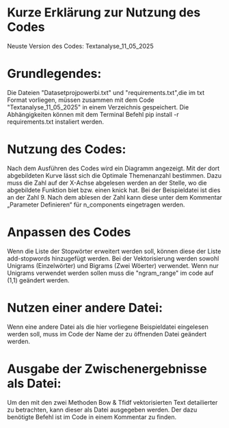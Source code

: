 # Kurze Erklärung zur Nutzung des Codes

Neuste Version des Codes: Textanalyse_11_05_2025

# Grundlegendes:
Die Dateien "Datasetprojpowerbi.txt" und "requirements.txt",die im txt Format vorliegen, müssen zusammen mit dem Code "Textanalyse_11_05_2025" in einem Verzeichnis gespeichert.
Die Abhängigkeiten können mit dem Terminal Befehl pip install -r requirements.txt  instaliert werden.

# Nutzung des Codes:
Nach dem Ausführen des Codes wird ein Diagramm angezeigt. Mit der dort abgebildeten Kurve lässt sich die Optimale Themenanzahl bestimmen. Dazu muss die Zahl auf der X-Achse abgelesen werden an der Stelle, wo die abgebildete Funktion biet bzw. einen knick hat. Bei der Beispieldatei ist dies an der Zahl 9. Nach dem ablesen der Zahl kann diese unter dem Kommentar „Parameter Definieren“ für n_components eingetragen werden.

# Anpassen des Codes
Wenn die Liste der Stopwörter erweitert werden soll, können diese der Liste add-stopwords hinzugefügt werden. 
Bei der Vektorisierung werden sowohl Unigrams (Einzelwörter) und Bigrams (Zwei Wöerter) verwendet. Wenn nur Unigrams verwendet werden sollen muss die "ngram_range" im code auf (1,1) geändert werden.

# Nutzen einer andere Datei:
Wenn eine andere Datei als die hier vorliegene Beispieldatei eingelesen werden soll, muss im Code der Name der zu öffnenden Datei geändert werden.

# Ausgabe der Zwischenergebnisse als Datei:
Um den mit den zwei Methoden Bow & Tfidf vektorisierten Text detailierter zu betrachten, kann dieser als Datei ausgegeben werden. Der dazu benötigte Befehl ist im Code in einem Kommentar zu finden.



